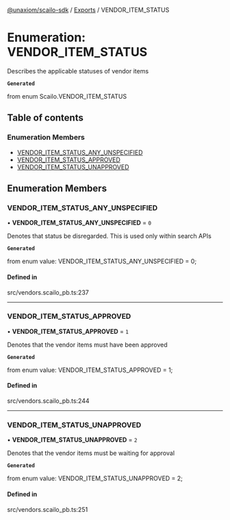 [@unaxiom/scailo-sdk](../README.md) / [Exports](../modules.md) / VENDOR\_ITEM\_STATUS

# Enumeration: VENDOR\_ITEM\_STATUS

Describes the applicable statuses of vendor items

**`Generated`**

from enum Scailo.VENDOR_ITEM_STATUS

## Table of contents

### Enumeration Members

- [VENDOR\_ITEM\_STATUS\_ANY\_UNSPECIFIED](VENDOR_ITEM_STATUS.md#vendor_item_status_any_unspecified)
- [VENDOR\_ITEM\_STATUS\_APPROVED](VENDOR_ITEM_STATUS.md#vendor_item_status_approved)
- [VENDOR\_ITEM\_STATUS\_UNAPPROVED](VENDOR_ITEM_STATUS.md#vendor_item_status_unapproved)

## Enumeration Members

### VENDOR\_ITEM\_STATUS\_ANY\_UNSPECIFIED

• **VENDOR\_ITEM\_STATUS\_ANY\_UNSPECIFIED** = ``0``

Denotes that status be disregarded. This is used only within search APIs

**`Generated`**

from enum value: VENDOR_ITEM_STATUS_ANY_UNSPECIFIED = 0;

#### Defined in

src/vendors.scailo_pb.ts:237

___

### VENDOR\_ITEM\_STATUS\_APPROVED

• **VENDOR\_ITEM\_STATUS\_APPROVED** = ``1``

Denotes that the vendor items must have been approved

**`Generated`**

from enum value: VENDOR_ITEM_STATUS_APPROVED = 1;

#### Defined in

src/vendors.scailo_pb.ts:244

___

### VENDOR\_ITEM\_STATUS\_UNAPPROVED

• **VENDOR\_ITEM\_STATUS\_UNAPPROVED** = ``2``

Denotes that the vendor items must be waiting for approval

**`Generated`**

from enum value: VENDOR_ITEM_STATUS_UNAPPROVED = 2;

#### Defined in

src/vendors.scailo_pb.ts:251
